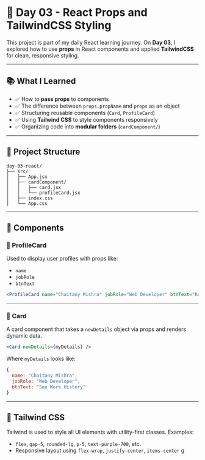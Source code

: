 # 🚀 Day 03 - React Props and TailwindCSS Styling

This project is part of my daily React learning journey. On **Day 03**, I explored how to use **props** in React components and applied **TailwindCSS** for clean, responsive styling.

---

## 📚 What I Learned

* ✅ How to **pass props** to components
* ✅ The difference between `props.propName` and `props` as an object
* ✅ Structuring reusable components (`Card`, `ProfileCard`)
* ✅ Using **Tailwind CSS** to style components responsively
* ✅ Organizing code into **modular folders** (`cardComponent/`)

---

## 📁 Project Structure

```
day-03-react/
├── src/
│   ├── App.jsx
│   ├── cardComponent/
│   │   ├── card.jsx
│   │   └── profileCard.jsx
│   ├── index.css
│   └── App.css
```

---

## 🧹 Components

### 🔹 ProfileCard

Used to display user profiles with props like:

* `name`
* `jobRole`
* `btnText`

```jsx
<ProfileCard name="Chaitany Mishra" jobRole="Web Developer" btnText="React OP" />
```

---

### 🔹 Card

A card component that takes a `newDetails` object via props and renders dynamic data.

```jsx
<Card newDetails={myDetails} />
```

Where `myDetails` looks like:

```js
{
  name: "Chaitany Mishra",
  jobRole: "Web Developer",
  btnText: "See Work History"
}
```

---

## 🎨 Tailwind CSS

Tailwind is used to style all UI elements with utility-first classes.
Examples:

* `flex`, `gap-5`, `rounded-lg`, `p-5`, `text-purple-700`, etc.
* Responsive layout using `flex-wrap`, `justify-center`, `items-center`
g